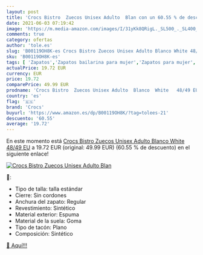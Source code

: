 ```yaml
---
layout: post
title: 'Crocs Bistro  Zuecos Unisex Adulto  Blan con un 60.55 % de descuento'
date: 2021-06-03 07:19:42
image: 'https://m.media-amazon.com/images/I/31yKk8QRigL._SL500_._SL400_.jpg'
comments: true
category: ofertas
author: 'tole.es'
slug: 'B00119OH8K-es Crocs Bistro Zuecos Unisex Adulto Blanco White 48/49 EU'
sku: 'B00119OH8K-es'
tags: [ 'Zapatos','Zapatos bailarina para mujer','Zapatos para mujer','Zapatos planos de mujer','Zapatos y complementos','crocs','zuecos', ]
actualPrice: 19.72 EUR
currency: EUR
price: 19.72
comparePrice: 49.99 EUR
prodname: 'Crocs Bistro  Zuecos Unisex Adulto  Blanco  White   48/49 EU'
country: 'es'
flag: '🇪🇸'
brand: 'Crocs'
buyurl: 'https://www.amazon.es/dp/B00119OH8K/?tag=tolees-21'
descuento: '60.55'
average: '19.72'
---
```


En este momento está [Crocs Bistro  Zuecos Unisex Adulto  Blanco  White   48/49 EU](https://www.amazon.es/dp/B00119OH8K/?tag=tolees-21) a 19.72 EUR (original: 49.99 EUR) (60.55 %  de descuento) en el siguiente enlace!

[![Crocs Bistro  Zuecos Unisex Adulto  Blan](https://m.media-amazon.com/images/I/31yKk8QRigL._SL500_._SL400_.jpg)](https://www.amazon.es/dp/B00119OH8K/?tag=tolees-21)

🔎:

- Tipo de talla: talla estándar
- Cierre: Sin cordones
- Anchura del zapato: Regular
- Revestimiento: Sintético
- Material exterior: Espuma
- Material de la suela: Goma
- Tipo de tacón: Plano
- Composición: Sintético

[🛒 Aquí!!!](https://www.amazon.es/dp/B00119OH8K/?tag=tolees-21)
